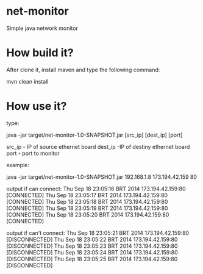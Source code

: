 net-monitor
===========

Simple java network monitor

How build it?
=============

After clone it, install maven and type the following command:

mvn clean install

How use it?
===========

type:

java -jar target/net-monitor-1.0-SNAPSHOT.jar [src_ip] [dest_ip] [port]

src_ip - IP of source ethernet board
dest_ip -IP of destiny ethernet board
port - port to monitor

example:

java -jar target/net-monitor-1.0-SNAPSHOT.jar 192.168.1.8 173.194.42.159 80

output if can connect:
Thu Sep 18 23:05:16 BRT 2014 173.194.42.159:80 [CONNECTED]
Thu Sep 18 23:05:17 BRT 2014 173.194.42.159:80 [CONNECTED]
Thu Sep 18 23:05:18 BRT 2014 173.194.42.159:80 [CONNECTED]
Thu Sep 18 23:05:19 BRT 2014 173.194.42.159:80 [CONNECTED]
Thu Sep 18 23:05:20 BRT 2014 173.194.42.159:80 [CONNECTED]

output if can't connect:
Thu Sep 18 23:05:21 BRT 2014 173.194.42.159:80 [DISCONNECTED]
Thu Sep 18 23:05:22 BRT 2014 173.194.42.159:80 [DISCONNECTED]
Thu Sep 18 23:05:23 BRT 2014 173.194.42.159:80 [DISCONNECTED]
Thu Sep 18 23:05:24 BRT 2014 173.194.42.159:80 [DISCONNECTED]
Thu Sep 18 23:05:25 BRT 2014 173.194.42.159:80 [DISCONNECTED]

